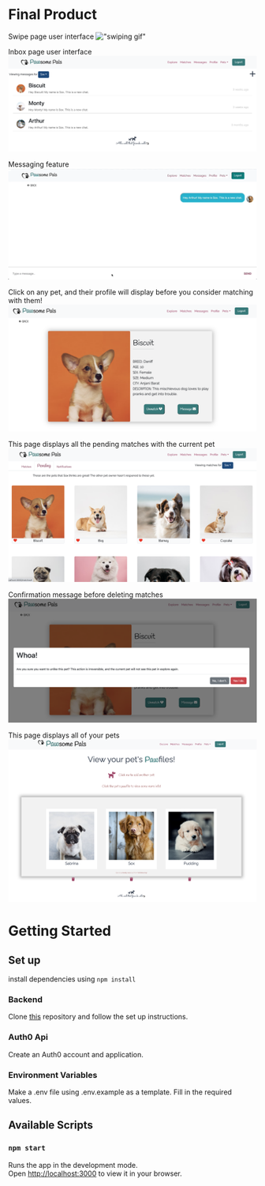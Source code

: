 # Final Product

Swipe page user interface
!["swiping gif"](https://github.com/edlynshih/pawsome-pals/blob/main/docs/swipe.gif)

Inbox page user interface
!["message UI"](https://github.com/edlynshih/pawsome-pals/blob/main/docs/messageUI.png)

Messaging feature
!["messaging feature gif"](https://github.com/edlynshih/pawsome-pals/blob/main/docs/messaging.gif)

Click on any pet, and their profile will display before you consider matching with them! 
!["pending matches"](https://github.com/edlynshih/pawsome-pals/blob/main/docs/petProfile.png)

This page displays all the pending matches with the current pet
!["pending matches"](https://github.com/edlynshih/pawsome-pals/blob/main/docs/pendingMatches.png)

Confirmation message before deleting matches
!["delete popup"](https://github.com/edlynshih/pawsome-pals/blob/main/docs/deletePopup.png)


This page displays all of your pets
!["your pets profiles"](https://github.com/edlynshih/pawsome-pals/blob/main/docs/yourPetsProfile.png)

# Getting Started

## Set up

install dependencies using `npm install`

### Backend

Clone [this](https://github.com/edlynshih/pawsome_pals_api) repository and follow the set up instructions.

### Auth0 Api

Create an Auth0 account and application.

### Environment Variables

Make a .env file using .env.example as a template. Fill in the required values.

## Available Scripts

### `npm start`

Runs the app in the development mode. \
Open [http://localhost:3000](http://localhost:3000) to view it in your browser.
